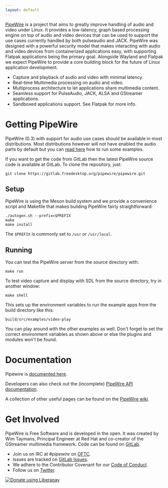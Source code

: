 ```yaml
---
layout: default
---
```


[PipeWire](https://gitlab.freedesktop.org/pipewire/pipewire) is a project that aims to greatly improve handling of audio and video under Linux. It provides a low-latency, graph based processing engine on top of audio and video devices that can be used to support the use cases currently handled by both pulseaudio and JACK. PipeWire was designed with a powerful security model that makes interacting with audio and video devices from containerized applications easy, with supporting Flatpak applications being the primary goal. Alongside Wayland and Flatpak we expect PipeWire to provide a core building block for the future of Linux application development.



- Capture and playback of audio and video with minimal latency.
- Real-time Multimedia processing on audio and video.
- Multiprocess architecture to let applications share multimedia content.
- Seamless support for PulseAudio, JACK, ALSA and GStreamer applications.
- Sandboxed applications support. See Flatpak for more info. 

# Getting PipeWire

PipeWire (0.3) with support for audio use cases should be available in most distributions. Most distributions however will not have enabled the audio parts by default but you can [read here](https://gitlab.freedesktop.org/pipewire/pipewire/-/blob/master/README.md) how to run some examples.

If you want to get the code from GitLab then the latest PipeWire source code is available at GitLab. To clone the repository, just:

  
```
git clone https://gitlab.freedesktop.org/pipewire/pipewire.git
```

## Setup

PipeWire is using the Meson build system and we provide a convenience script and Makefile that makes building PipeWire fairly straightforward: 

```
./autogen.sh --prefix=$PREFIX
make
make install
```

The `$PREFIX` is commonly set to `/usr` or `/usr/local`.

## Running

You can test the PipeWire server from the source directory with:

```
make run
```

To test video capture and display with SDL from the source directory, try in another window:

```
make shell
```

This sets up the environment variables to run the example apps from the build directory like this:

```
build/src/examples/video-play
```

You can play around with the other examples as well. Don't forget to set the correct environment variables as shown above or else the plugins and modules won't be found.

# Documentation

Pipewire is [documented here](https://docs.pipewire.org/).

Developers can also check out the (incomplete) [PipeWire API documentation](https://docs.pipewire.org/page_api.html).

A collection of other useful pages can be found on the [PipeWire wiki](https://gitlab.freedesktop.org/pipewire/pipewire/-/wikis/home).

# Get Involved

PipeWire is Free Software and is developed in the open. It was created by Wim Taymans, Principal Engineer at Red Hat and co-creator of the GStreamer multimedia framework. Code can be found on [GitLab](https://gitlab.freedesktop.org/pipewire/pipewire).

- Join us on IRC at *#pipewire* on [OFTC](https://www.oftc.net/).
- Issues are tracked on [GitLab Issues](https://gitlab.freedesktop.org/pipewire/pipewire/issues).
- We adhere to the Contributor Covenant for our [Code of Conduct](https://gitlab.freedesktop.org/pipewire/pipewire/blob/master/CODE_OF_CONDUCT.md).
- Follow us on [Twitter](https://twitter.com/PipewireP).

<script src="https://liberapay.com/PipeWire/widgets/button.js"></script>
<noscript><a href="https://liberapay.com/PipeWire/donate"><img alt="Donate using Liberapay" src="https://liberapay.com/assets/widgets/donate.svg"></a></noscript>

